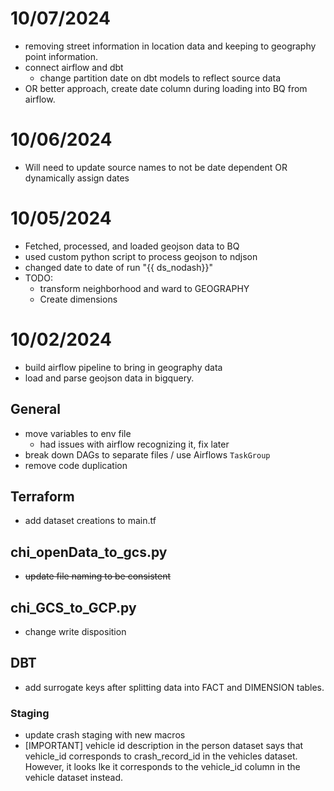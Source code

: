 
# 10/07/2024
- removing street information in location data and keeping to geography point information.
- connect airflow and dbt
    - change partition date on dbt models to reflect source data
- OR better approach, create date column during loading into BQ from airflow.

# 10/06/2024
- Will need to update source names to not be date dependent OR dynamically assign dates

# 10/05/2024
- Fetched, processed, and loaded geojson data to BQ
- used custom python script to process geojson to ndjson
- changed date to date of run "{{ ds_nodash}}"
- TODO:
    - transform neighborhood and ward to GEOGRAPHY
    - Create dimensions

# 10/02/2024
- build airflow pipeline to bring in geography data
- load and parse geojson data in bigquery.

## General
- move variables to env file
    - had issues with airflow recognizing it, fix later
- break down DAGs to separate files / use Airflows `TaskGroup`
- remove code duplication

## Terraform
- add dataset creations to main.tf

## chi_openData_to_gcs.py
- ~~update file naming to be consistent~~

## chi_GCS_to_GCP.py
- change write disposition

## DBT
- add surrogate keys after splitting data into FACT and DIMENSION tables.

### Staging
- update crash staging with new macros
- [IMPORTANT] vehicle id description in the person dataset says that vehicle_id corresponds to crash_record_id in the vehicles dataset. However, it looks lke it corresponds to the vehicle_id column in the vehicle dataset instead.
